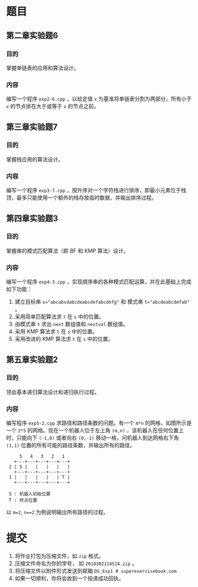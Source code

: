 # 题目

## 第二章实验题6
### 目的
掌握单链表的应用和算法设计。
### 内容
编写一个程序 ```exp2-6.cpp``` ，以给定值 ```x``` 为基准将单链表分割为两部分，所有小于 ```x``` 的节点排在大于或等于 ```x``` 的节点之前。

## 第三章实验题7
### 目的
掌握栈应用的算法设计。
### 内容
编写一个程序 ```exp3-7.cpp``` ，按升序对一个字符栈进行排序，即最小元素位于栈顶，最多只能使用一个额外的栈存放临时数据，并输出排序过程。

## 第四章实验题3
### 目的
掌握串的模式匹配算法（即 BF 和 KMP 算法）设计。
### 内容
编写一个程序 ```exp4-3.cpp``` ，实现顺序串的各种模式匹配运算，并在此基础上完成如下功能：

1. 建立目标串 ```s="abcabcdabcdeabcdefabcdefg"``` 和 模式串 ```t="abcdeabcdefab"``` 。
2. 采用简单匹配算法求 ```t``` 在 ```s``` 中的位置。
3. 由模式串 ```t``` 求出 ```next``` 数组值和 ```nextval``` 数组值。
4. 采用 KMP 算法求 ```t``` 在 ```s``` 中的位置。
5. 采用改进的 KMP 算法求 ```t``` 在 ```s``` 中的位置。

## 第五章实验题2
### 目的
领会基本递归算法设计和递归执行过程。
### 内容
编写程序 ```exp5-2.cpp``` 求路径和路径条数的问题。有一个 ```m*n``` 的网格，如图所示是一个 ```2*5``` 的网格。现在一个机器人位于左上角 ```(m,n)``` ，该机器人在任何位置上时，只能向下 ```(-1,0)``` 或者向右 ```(0,-1)``` 移动一格，问机器人到达网格右下角 ```(1,1)``` 位置的所有可能的路径条数，并输出所有的路径。
```
     5   4   3   2   1
   +---+---+---+---+---+
 2 | S |   |   |   |   |
   +---+---+---+---+---+
 1 |   |   |   |   | T |
   +---+---+---+---+---+

 S : 机器人初始位置
 T : 终点位置
```


以 ```m=2```, ```n==2``` 为例说明输出所有路径的过程。

# 提交
1. 将作业打包为压缩文件，如 ```zip``` 格式。
2. 压缩文件命名为你的学号， 如 ```2018302114514.zip``` 。
3. 将压缩文件以附件形式发送到邮箱 ```DS_Exp1 # superexercisebook.com```
4. 如果一切顺利，你将会收到一个投递成功回执。